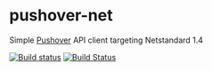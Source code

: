 # pushover-net
Simple [Pushover](https://pushover.net) API client targeting Netstandard 1.4

[![Build status](https://ci.appveyor.com/api/projects/status/dhk0pb9p80hqc1h2?svg=true)](https://ci.appveyor.com/project/mleyb/pushover-net) [![Build Status](https://travis-ci.org/mleyb/pushover-net.svg?branch=master)](https://travis-ci.org/mleyb/pushover-net) 


